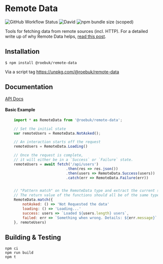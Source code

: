 # Remote Data

![GitHub Workflow Status](https://img.shields.io/github/workflow/status/roebuk/remote-data/Node.js%20CI) ![David](https://img.shields.io/david/roebuk/remote-data) ![npm bundle size (scoped)](https://img.shields.io/bundlephobia/min/@roebuk/remote-data)


Tools for fetching data from remote sources (incl. HTTP). For a detailed write up
of why Remote Data helps, [read this post](http://blog.jenkster.com/2016/06/how-elm-slays-a-ui-antipattern.html).


## Installation

```
$ npm install @roebuk/remote-data
```

Via a script tag https://unpkg.com/@roebuk/remote-data

## Documentation

[API Docs](https://remote-data.netlify.app/)

#### Basic Example

```js
    import * as RemoteData from '@roebuk/remote-data';

    // Set the initial state
    var remoteUsers = RemoteData.NotAsked();

    // An interaction starts off the request
    remoteUsers = RemoteData.Loading()

    // Once the request is complete,
    // it will either be in a `Success` or `Failure` state.
    remoteUsers = await fetch('/api/users')
                            .then(res => res.json())
                            .then(users => RemoteData.Success(users))
                            .catch(err => RemoteData.Failure(err))


    // "Pattern match" on the RemoteData type and extract the current state. 
    // The return value of the functions should all be of the same type.
    RemoteData.match({
        notAsked: () => 'Not Requested the data'
        loading: () => 'Loading...'
        success: users => `Loaded ${users.length} users`,
        failed: err => `Something when wrong. Details: ${err.message}`
    }, remoteUsers)
```


## Building & Testing

```
npm ci
npm run build
npm t
```
